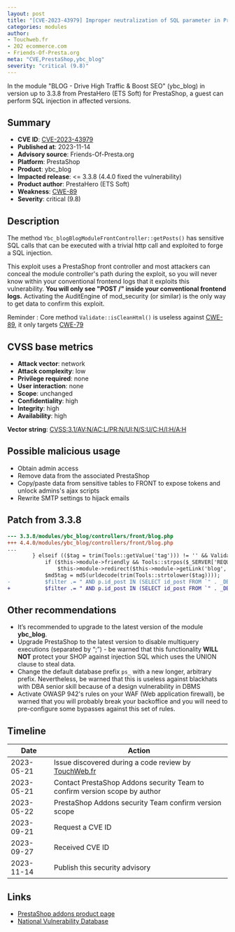```yaml
---
layout: post
title: "[CVE-2023-43979] Improper neutralization of SQL parameter in PrestaHero (ETS Soft) - BLOG - Drive High Traffic & Boost SEO module for PrestaShop"
categories: modules
author:
- Touchweb.fr
- 202 ecommerce.com
- Friends-Of-Presta.org
meta: "CVE,PrestaShop,ybc_blog"
severity: "critical (9.8)"
---
```


In the module "BLOG - Drive High Traffic & Boost SEO" (ybc_blog) in version up to 3.3.8 from PrestaHero (ETS Soft) for PrestaShop, a guest can perform SQL injection in affected versions.

## Summary

* **CVE ID**: [CVE-2023-43979](https://cve.mitre.org/cgi-bin/cvename.cgi?name=CVE-2023-43979)
* **Published at**: 2023-11-14
* **Advisory source**: Friends-Of-Presta.org
* **Platform**: PrestaShop
* **Product**: ybc_blog
* **Impacted release**: <= 3.3.8 (4.4.0 fixed the vulnerability)
* **Product author**: PrestaHero (ETS Soft)
* **Weakness**: [CWE-89](https://cwe.mitre.org/data/definitions/89.html)
* **Severity**: critical (9.8)

## Description

The method `Ybc_blogBlogModuleFrontController::getPosts()` has sensitive SQL calls that can be executed with a trivial http call and exploited to forge a SQL injection.

This exploit uses a PrestaShop front controller and most attackers can conceal the module controller's path during the exploit, so you will never know within your conventional frontend logs that it exploits this vulnerability. **You will only see "POST /" inside your conventional frontend logs.** Activating the AuditEngine of mod_security (or similar) is the only way to get data to confirm this exploit.

Reminder : Core method `Validate::isCleanHtml()` is useless against [CWE-89](https://cwe.mitre.org/data/definitions/89.html), it only targets [CWE-79](https://cwe.mitre.org/data/definitions/79.html)

## CVSS base metrics

* **Attack vector**: network
* **Attack complexity**: low
* **Privilege required**: none
* **User interaction**: none
* **Scope**: unchanged
* **Confidentiality**: high
* **Integrity**: high
* **Availability**: high

**Vector string**: [CVSS:3.1/AV:N/AC:L/PR:N/UI:N/S:U/C:H/I:H/A:H](https://nvd.nist.gov/vuln-metrics/cvss/v3-calculator?vector=AV:N/AC:L/PR:N/UI:N/S:U/C:H/I:H/A:H)

## Possible malicious usage

* Obtain admin access
* Remove data from the associated PrestaShop
* Copy/paste data from sensitive tables to FRONT to expose tokens and unlock admins's ajax scripts
* Rewrite SMTP settings to hijack emails

## Patch from 3.3.8

```diff
--- 3.3.8/modules/ybc_blog/controllers/front/blog.php
+++ 4.4.0/modules/ybc_blog/controllers/front/blog.php
...
        } elseif (($tag = trim(Tools::getValue('tag'))) != '' && Validate::isCleanHtml($tag)) {
            if ($this->module->friendly && Tools::strpos($_SERVER['REQUEST_URI'], 'tag') !== false && Tools::strpos($_SERVER['REQUEST_URI'], 'ybc_blog') !== false)
                $this->module->redirect($this->module->getLink('blog', array('tag' => $tag)));
            $md5tag = md5(urldecode(trim(Tools::strtolower($tag))));
-           $filter .= " AND p.id_post IN (SELECT id_post FROM `" . _DB_PREFIX_ . "ybc_blog_tag` WHERE tag = '$tag' AND id_lang = " . $this->context->language->id . ")";
+           $filter .= " AND p.id_post IN (SELECT id_post FROM `" . _DB_PREFIX_ . "ybc_blog_tag` WHERE tag = '" . pSQL($tag) . "' AND id_lang = " . $this->context->language->id . ")";
```

## Other recommendations

* It’s recommended to upgrade to the latest version of the module **ybc_blog**.
* Upgrade PrestaShop to the latest version to disable multiquery executions (separated by “;”) - be warned that this functionality **WILL NOT** protect your SHOP against injection SQL which uses the UNION clause to steal data.
* Change the default database prefix `ps_` with a new longer, arbitrary prefix. Nevertheless, be warned that this is useless against blackhats with DBA senior skill because of a design vulnerability in DBMS
* Activate OWASP 942's rules on your WAF (Web application firewall), be warned that you will probably break your backoffice and you will need to pre-configure some bypasses against this set of rules.


## Timeline

| Date | Action |
|--|--|
| 2023-05-21 | Issue discovered during a code review by [TouchWeb.fr](https://www.touchweb.fr) |
| 2023-05-21 | Contact PrestaShop Addons security Team to confirm version scope by author |
| 2023-05-22 | PrestaShop Addons security Team confirm version scope |
| 2023-09-21 | Request a CVE ID |
| 2023-09-27 | Received CVE ID |
| 2023-11-14 | Publish this security advisory |


## Links

* [PrestaShop addons product page](https://addons.prestashop.com/en/blog-forum-new/25908-blog-drive-high-traffic-boost-seo.html)
* [National Vulnerability Database](https://nvd.nist.gov/vuln/detail/CVE-2023-43979)
